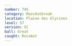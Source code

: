```yaml
---
number: 745
category: MassOutbreak
location: Plaine des Glycines
level: 57
version: SC
ball: Great
caught: Rocabot
---
```

